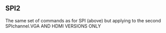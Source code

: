 ## SPI2

The same set of commands as for SPI (above) but applying to the second SPIchannel.VGA AND HDMI VERSIONS ONLY